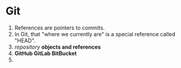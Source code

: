 # Git 

1. References are pointers to commits.
2. In Git, that "where we currently are" is a special reference called "HEAD".
3. *repository*   **objects and references**
4. **GitHub GitLab BitBucket**
5. 